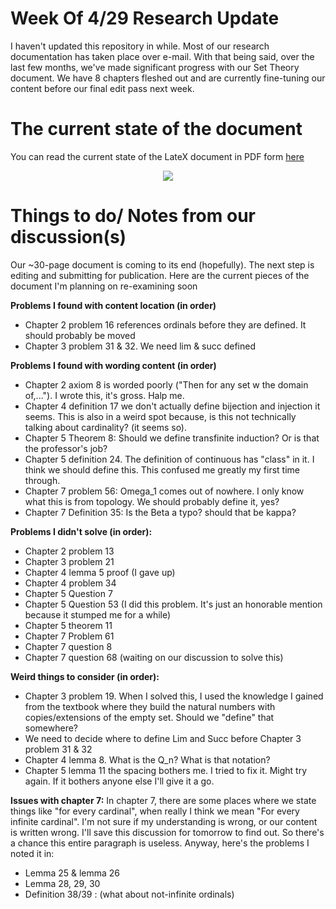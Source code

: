 # Week Of 4/29 Research Update
I haven't updated this repository in while. Most of our research documentation has taken place over e-mail. With that being said, over the last few months, we've made significant progress with our Set Theory document. We have 8 chapters fleshed out and are currently fine-tuning our content before our final edit pass next week.

# The current state of the document
You can read the current state of the LateX document in PDF form [here](https://github.com/justiceadamsUNI/Set-Theory-Research/blob/master/pdf/Set_Theory_Doc_4-29.pdf)

<p align="center">
  <img src ="https://i.imgur.com/NFgFWsK.png" />
</p>

# Things to do/ Notes from our discussion(s)
Our ~30-page document is coming to its end (hopefully). The next step is editing and submitting for publication. Here are the current pieces of the document I'm planning on re-examining soon

**Problems I found with content location (in order)**
- Chapter 2 problem 16 references ordinals before they are defined. It should probably be moved
- Chapter 3 problem 31 & 32. We need lim & succ defined

**Problems I found with wording content (in order)**
- Chapter 2 axiom 8 is worded poorly ("Then for any set w the domain of,..."). I wrote this, it's gross. Halp me.
- Chapter 4 definition 17 we don't actually define bijection and injection it seems. This is also in a weird spot because, is this not technically talking about cardinality? (it seems so).
- Chapter 5 Theorem 8: Should we define transfinite induction? Or is that the professor's job?
- Chapter 5 definition 24. The definition of continuous has "class" in it. I think we should define this. This confused me greatly my first time through.
- Chapter 7 problem 56: Omega_1 comes out of nowhere. I only know what this is from topology. We should probably define it, yes?
- Chapter 7 Definition 35: Is the Beta a typo? should that be kappa?

**Problems I didn't solve (in order):**
- Chapter 2 problem 13
- Chapter 3 problem 21
- Chapter 4 lemma 5 proof (I gave up)
- Chapter 4 problem 34
- Chapter 5 Question 7
- Chapter 5 Question 53 (I did this problem. It's just an honorable mention because it stumped me for a while)
- Chapter 5 theorem 11
- Chapter 7 Problem 61
- Chapter 7 question 8
- Chapter 7 question 68 (waiting on our discussion to solve this)

**Weird things to consider (in order):**
- Chapter 3 problem 19. When I solved this, I used the knowledge I gained from the textbook where they build the natural numbers with copies/extensions of the empty set. Should we "define" that somewhere?
- We need to decide where to define Lim and Succ before Chapter 3 problem 31 & 32
- Chapter 4 lemma 8. What is the Q_n? What is that notation?
- Chapter 5 lemma 11 the spacing bothers me. I tried to fix it. Might try again. If it bothers anyone else I'll give it a go.

**Issues with chapter 7:**
In chapter 7, there are some places where we state things like "for every cardinal", when really I think we mean "For every infinite cardinal". I'm not sure if my understanding is wrong, or our content is written wrong. I'll save this discussion for tomorrow to find out. So there's a chance this entire paragraph is useless. Anyway, here's the problems I noted it in:
- Lemma 25 & lemma 26
- Lemma 28, 29, 30
- Definition 38/39 : (what about not-infinite ordinals)

